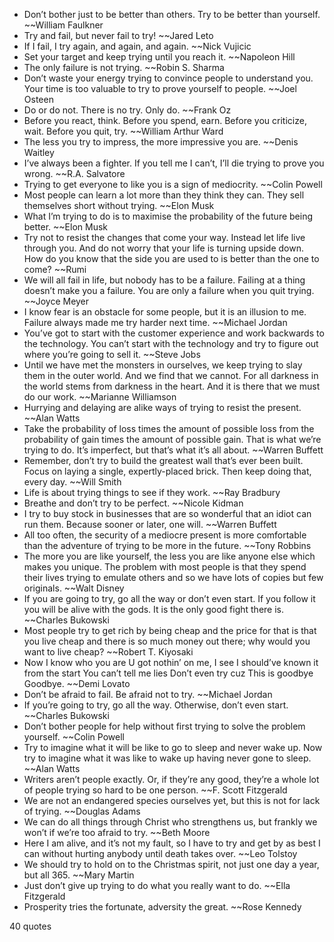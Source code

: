  - Don’t bother just to be better than others. Try to be better than yourself. ~~William Faulkner
 - Try and fail, but never fail to try! ~~Jared Leto
 - If I fail, I try again, and again, and again. ~~Nick Vujicic
 - Set your target and keep trying until you reach it. ~~Napoleon Hill
 - The only failure is not trying. ~~Robin S. Sharma
 - Don’t waste your energy trying to convince people to understand you. Your time is too valuable to try to prove yourself to people. ~~Joel Osteen
 - Do or do not. There is no try. Only do. ~~Frank Oz
 - Before you react, think. Before you spend, earn. Before you criticize, wait. Before you quit, try. ~~William Arthur Ward
 - The less you try to impress, the more impressive you are. ~~Denis Waitley
 - I’ve always been a fighter. If you tell me I can’t, I’ll die trying to prove you wrong. ~~R.A. Salvatore
 - Trying to get everyone to like you is a sign of mediocrity. ~~Colin Powell
 - Most people can learn a lot more than they think they can. They sell themselves short without trying. ~~Elon Musk
 - What I’m trying to do is to maximise the probability of the future being better. ~~Elon Musk
 - Try not to resist the changes that come your way. Instead let life live through you. And do not worry that your life is turning upside down. How do you know that the side you are used to is better than the one to come? ~~Rumi
 - We will all fail in life, but nobody has to be a failure. Failing at a thing doesn’t make you a failure. You are only a failure when you quit trying. ~~Joyce Meyer
 - I know fear is an obstacle for some people, but it is an illusion to me. Failure always made me try harder next time. ~~Michael Jordan
 - You’ve got to start with the customer experience and work backwards to the technology. You can’t start with the technology and try to figure out where you’re going to sell it. ~~Steve Jobs
 - Until we have met the monsters in ourselves, we keep trying to slay them in the outer world. And we find that we cannot. For all darkness in the world stems from darkness in the heart. And it is there that we must do our work. ~~Marianne Williamson
 - Hurrying and delaying are alike ways of trying to resist the present. ~~Alan Watts
 - Take the probability of loss times the amount of possible loss from the probability of gain times the amount of possible gain. That is what we’re trying to do. It’s imperfect, but that’s what it’s all about. ~~Warren Buffett
 - Remember, don’t try to build the greatest wall that’s ever been built. Focus on laying a single, expertly-placed brick. Then keep doing that, every day. ~~Will Smith
 - Life is about trying things to see if they work. ~~Ray Bradbury
 - Breathe and don’t try to be perfect. ~~Nicole Kidman
 - I try to buy stock in businesses that are so wonderful that an idiot can run them. Because sooner or later, one will. ~~Warren Buffett
 - All too often, the security of a mediocre present is more comfortable than the adventure of trying to be more in the future. ~~Tony Robbins
 - The more you are like yourself, the less you are like anyone else which makes you unique. The problem with most people is that they spend their lives trying to emulate others and so we have lots of copies but few originals. ~~Walt Disney
 - If you are going to try, go all the way or don’t even start. If you follow it you will be alive with the gods. It is the only good fight there is. ~~Charles Bukowski
 - Most people try to get rich by being cheap and the price for that is that you live cheap and there is so much money out there; why would you want to live cheap? ~~Robert T. Kiyosaki
 - Now I know who you are U got nothin’ on me, I see I should’ve known it from the start You can’t tell me lies Don’t even try cuz This is goodbye Goodbye. ~~Demi Lovato
 - Don’t be afraid to fail. Be afraid not to try. ~~Michael Jordan
 - If you’re going to try, go all the way. Otherwise, don’t even start. ~~Charles Bukowski
 - Don’t bother people for help without first trying to solve the problem yourself. ~~Colin Powell
 - Try to imagine what it will be like to go to sleep and never wake up. Now try to imagine what it was like to wake up having never gone to sleep. ~~Alan Watts
 - Writers aren’t people exactly. Or, if they’re any good, they’re a whole lot of people trying so hard to be one person. ~~F. Scott Fitzgerald
 - We are not an endangered species ourselves yet, but this is not for lack of trying. ~~Douglas Adams
 - We can do all things through Christ who strengthens us, but frankly we won’t if we’re too afraid to try. ~~Beth Moore
 - Here I am alive, and it’s not my fault, so I have to try and get by as best I can without hurting anybody until death takes over. ~~Leo Tolstoy
 - We should try to hold on to the Christmas spirit, not just one day a year, but all 365. ~~Mary Martin
 - Just don’t give up trying to do what you really want to do. ~~Ella Fitzgerald
 - Prosperity tries the fortunate, adversity the great. ~~Rose Kennedy

40 quotes